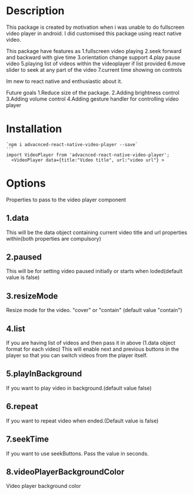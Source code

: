 # Description

This package is created by motivation when i was unable to do fullscreen video player in android.
I did customised this package using react native video.

This package have features as 
1.fullscreen video playing
2.seek forward and backward with give time
3.orientation change support
4.play pause video
5.playing list of videos within the videoplayer if list provided
6.move slider to seek at any part of the video
7.current time showing on controls

Im new to react native and enthusiastic about it. 

Future goals
1.Reduce size of the package.
2.Adding brightness control
3.Adding volume control
4.Adding gesture handler for controlling video player


# Installation

    `npm i advacnced-react-native-video-player --save`
    ```
    import VideoPlayer from 'advacnced-react-native-video-player';
      <VideoPlayer data={title:"Video title", url:"video url"} >

# Options

Properties to pass to the video player component

## 1.data

This will be the data object containing current video title and url properties within(both properties are compulsory)

## 2.paused

This will be for setting video paused initially or starts when loded(default value is false)

## 3.resizeMode

Resize mode for the video. "cover" or "contain" (default value "contain")

## 4.list

If you are having list of videos and then pass it in above (1.data object format for each video) This will enable next and previous buttons in the player so that you can switch videos from the player itself.

## 5.playInBackground

If you want to play video in background.(default value false)

## 6.repeat

If you want to repeat video when ended.(Default value is false)

## 7.seekTime

If you want to use seekButtons. Pass the value in seconds.

## 8.videoPlayerBackgroundColor

Video player background color

